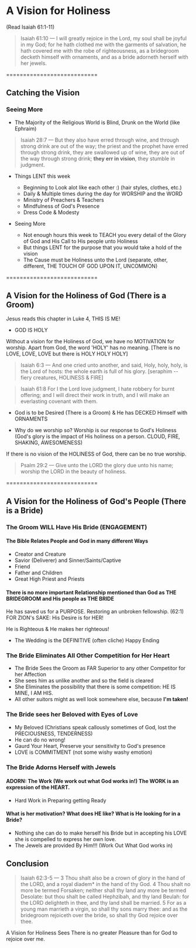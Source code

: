 # A Vision for Holiness

(Read Isaiah 61:1-11)

> Isaiah 61:10 &mdash; I will greatly rejoice in the Lord, my soul shall be joyful in my God; for he hath clothed me with the garments of salvation, he hath covered me with the robe of righteousness, as a bridegroom decketh himself with ornaments, and as a bride adorneth herself with her jewels.

===========================
## Catching the Vision

### Seeing More

- The Majority of the Religious World is Blind, Drunk on the World (like Ephraim)

> Isaiah 28:7 &mdash; But they also have erred through wine, and through strong drink are out of the way; the priest and the prophet have erred through strong drink, they are swallowed up of wine, they are out of the way through strong drink; **they err in vision**, they stumble in judgment.

- Things LENT this week 
	- Beginning to Look alot like each other :) (hair styles, clothes, etc.)
	- Daily & Multiple times during the day for WORSHIP and the WORD
	- Ministry of Preachers &amp; Teachers
	- Mindfulness of God's Presence
	- Dress Code & Modesty

- Seeing More
	- Not enough hours this week to TEACH you every detail of the Glory of God and His Call to His people unto Holiness
	- But things LENT for the purpose that you would take a hold of the vision
	- The Cause must be Holiness unto the Lord (separate, other, different, THE TOUCH OF GOD UPON IT, UNCOMMON)

===========================
## A Vision for the Holiness of God (There is a Groom)

Jesus reads this chapter in Luke 4, THIS IS ME!

- GOD IS HOLY 

Without a vision for the Holiness of God, we have no MOTIVATION for worship. Apart from God, the word 'HOLY' has no meaning. [There is no LOVE, LOVE, LOVE but there is HOLY HOLY HOLY]

> Isaiah 6:3 &mdash; And one cried unto another, and said, Holy, holy, holy, is the Lord of hosts: the whole earth is full of his glory. [seraphim -- fiery creatures, HOLINESS & FIRE]

<!-- -->

> Isaiah 61:8 For I the Lord love judgment, I hate robbery for burnt offering; and I will direct their work in truth, and I will make an everlasting covenant with them.

- God is to be Desired (There is a Groom) &amp; He has DECKED Himself with ORNAMENTS

- Why do we worship so? Worship is our response to God's Holiness (God's glory is the impact of His holiness on a person. CLOUD, FIRE, SHAKING, AWESOMENESS)

If there is no vision of the HOLINESS of God, there can be no true worship.

> Psalm 29:2 &mdash; Give unto the LORD the glory due unto his name; worship the LORD in the beauty of holiness.

===========================
## A Vision for the Holiness of God's People (There is a Bride)

### The Groom WILL Have His Bride (ENGAGEMENT)

#### The Bible Relates People and God in many different Ways

- Creator and Creature
- Savior (Deliverer) and Sinner/Saints/Captive
- Friend
- Father and Children
- Great High Priest and Priests

#### There is no more important Relationship mentioned than God as THE BRIDEGROOM and His people as THE BRIDE

He has saved us for a PURPOSE. Restoring an unbroken fellowship. (62:1) FOR ZION's SAKE: His Desire is for HER!

He is Righteous & He makes her righteous!

- The Wedding is the DEFINITIVE (often cliche) Happy Ending

### The Bride Eliminates All Other Competition for Her Heart

- The Bride Sees the Groom as FAR Superior to any other Competitor for her Affection
- She sees him as unlike another and so the field is cleared
- She Eliminates the possibility that there is some competition: HE IS MINE, I AM HIS. 
- All other suitors might as well look somewhere else, because **I'm taken!**

### The Bride sees her Beloved with Eyes of Love

- My Beloved (Christians speak callously sometimes of God, lost the PRECIOUSNESS, TENDERNESS)
- He can do no wrong!
- Gaurd Your Heart, Preserve your sensitivity to God's presence
- LOVE is COMMITMENT (not some wishy washy emotion)

### The Bride Adorns Herself with Jewels

#### ADORN: The Work (We work out what God works in!) The WORK is an expression of the HEART.

- Hard Work in Preparing getting Ready

#### What is her motivation? What does HE like? What is He looking for in a Bride?

- Nothing she can do to make herself his Bride but in accepting his LOVE she is compelled to express her own love.
- The Jewels are provided By Him!!! (Work Out What God works in)

## Conclusion

> Isaiah 62:3-5 &mdash; 3 Thou shalt also be a crown of glory in the hand of the LORD, and a royal diadem* in the hand of thy God. 4 Thou shalt no more be termed Forsaken; neither shall thy land any more be termed Desolate: but thou shalt be called Hephzibah, and thy land Beulah: for the LORD delighteth in thee, and thy land shall be married. 5 For as a young man marrieth a virgin, so shall thy sons marry thee: and as the bridegroom rejoiceth over the bride, so shall thy God rejoice over thee.

A Vision for Holiness Sees There is no greater Pleasure than for God to rejoice over me. 



<!--

A Vision for Holiness, Isaiah 61:10
I.	Catching the Vision (SEEING MORE)
•	Blind, Drunk on the World (like Ephraim seeing LESS)
Isaiah 28:7 — … they are swallowed up of wine,  … they err in vision, they stumble in judgment.
•	Things LENT this week 
Beginning to Look alot like each other :) | Daily & Multiple times during the day for WORSHIP and the WORD | Ministry of Preachers & Teachers | Mindfulness of God's Presence | Dress Code & Modesty

•	Seeing More (Tyler and and Cardboard Box)
But things LENT   that you would take a hold of the vision | The Cause must be Holiness unto the Lord (separate, other, different, THE TOUCH OF GOD UPON IT, UNCOMMON)

•	The Bible Relates People and God in many different Ways:
Creator and Creature | Savior (Deliverer) and Sinner/Saints/Captive | Friend | Father and Children | Great High Priest and Priests | There is no more important Relationship than God as THE BRIDEGROOM and His people as THE BRIDE
II.	A Vision for the Holiness of God (Groom)
•	GOD IS HOLY  Isaiah 6:3 — …, Holy, holy, holy,
Without a vision for the Holiness of God, we have no MOTIVATION for worship. Apart from God, the word 'HOLY' has no meaning. 
•	God is desirable as a Groom & is DECKED with ORNAMENTS
Psalm 29:2 — Give unto the LORD the glory due unto his name; worship the LORD in the beauty of holiness.
III.	A Vision for the Holiness of God's People (Bride)
The Groom WILL Have His Bride (ENGAGEMENT)
He has saved us for a PURPOSE. Restoring an unbroken fellowship. His Desire is for HER! | He is Righteous & He makes her righteous! | be ye holy for I am holy
The Bride Eliminates All Other Competition
•	The Bride Sees the Groom as FAR Superior to any other Competitor for her Affection | She sees him as unlike any other
•	… and so she Eliminates the possibility that there is some competition: HE IS MINE, I AM HIS.  | … I'm taken!
The Bride sees her Beloved with Eyes of Love
•	My Beloved (don’t lose the PRECIOUSNESS, TENDERNESS)
•	He can do no wrong! | Guard Your Heart, Preserve your sensitivity to God's presence
•	LOVE is COMMITMENT (not some wishy washy emotion)
The Bride Adorns Herself with Jewels
ADORN: The Work | WORK is heart expression
•	Nothing she can do to make herself his Bride but in accepting his LOVE she is compelled to express her own love.
•	The Jewels are provided By Him!!! (Work Out What God works in)
What is her motivation? => What does He like


 -->